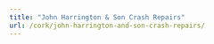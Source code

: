 ```yaml
---
title: "John Harrington & Son Crash Repairs"
url: /cork/john-harrington-and-son-crash-repairs/
---
```

